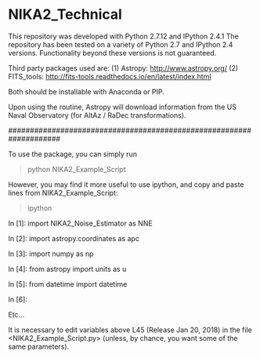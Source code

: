 # NIKA2_Technical

This repository was developed with Python 2.7.12 and IPython 2.4.1
The repository has been tested on a variety of Python 2.7 and IPython
2.4 versions. Functionality beyond these versions is not guaranteed. 

Third party packages used are:
(1) Astropy: http://www.astropy.org/
(2) FITS_tools: http://fits-tools.readthedocs.io/en/latest/index.html

Both should be installable with Anaconda or PIP.

Upon using the routine, Astropy will download information from
the US Naval Observatory (for AltAz / RaDec transformations).

####################################################################

To use the package, you can simply run

   > python NIKA2_Example_Script

However, you may find it more useful to use ipython, and copy and paste
lines from NIKA2_Example_Script:

   > ipython

   In [1]: import NIKA2_Noise_Estimator as NNE

   In [2]: import astropy.coordinates as apc

   In [3]: import numpy as np

   In [4]: from astropy import units as u

   In [5]: from datetime import datetime

   In [6]: 

Etc...

It is necessary to edit variables above L45 (Release Jan 20, 2018) in the
file <NIKA2_Example_Script.py> (unless, by chance, you want some of the
same parameters).


